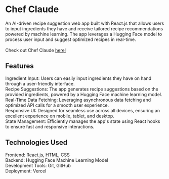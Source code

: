 # Chef Claude
An AI-driven recipe suggestion web app built with React.js that allows users to input ingredients they have and receive tailored recipe recommendations powered by machine learning. The app leverages a Hugging Face model to process user input and suggest optimized recipes in real-time. <br /> <br />
Check out Chef Claude [here!](https://chef-claude-zoheb-akhtars-projects.vercel.app/)


## Features
Ingredient Input: Users can easily input ingredients they have on hand through a user-friendly interface. <br />
Recipe Suggestions: The app generates recipe suggestions based on the provided ingredients, powered by a Hugging Face machine learning model. <br />
Real-Time Data Fetching: Leveraging asynchronous data fetching and optimized API calls for a smooth user experience. <br />
Responsive UI: Designed for seamless use across all devices, ensuring an excellent experience on mobile, tablet, and desktop. <br />
State Management: Efficiently manages the app's state using React hooks to ensure fast and responsive interactions.

## Technologies Used
Frontend: React.js, HTML, CSS <br />
Backend: Hugging Face Machine Learning Model <br />
Development Tools: Git, GitHub <br />
Deployment: Vercel

